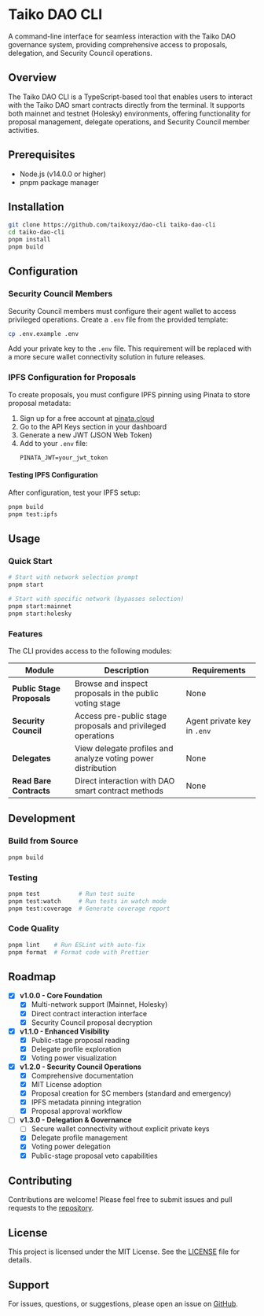 # Taiko DAO CLI

A command-line interface for seamless interaction with the Taiko DAO governance system, providing comprehensive access to proposals, delegation, and Security Council operations.

## Overview

The Taiko DAO CLI is a TypeScript-based tool that enables users to interact with the Taiko DAO smart contracts directly from the terminal. It supports both mainnet and testnet (Holesky) environments, offering functionality for proposal management, delegate operations, and Security Council member activities.

## Prerequisites

- Node.js (v14.0.0 or higher)
- pnpm package manager

## Installation

```bash
git clone https://github.com/taikoxyz/dao-cli taiko-dao-cli
cd taiko-dao-cli
pnpm install
pnpm build
```

## Configuration

### Security Council Members

Security Council members must configure their agent wallet to access privileged operations. Create a `.env` file from the provided template:

```bash
cp .env.example .env
```

Add your private key to the `.env` file. This requirement will be replaced with a more secure wallet connectivity solution in future releases.

### IPFS Configuration for Proposals

To create proposals, you must configure IPFS pinning using Pinata to store proposal metadata:

1. Sign up for a free account at [pinata.cloud](https://pinata.cloud)
2. Go to the API Keys section in your dashboard
3. Generate a new JWT (JSON Web Token)
4. Add to your `.env` file:
   ```
   PINATA_JWT=your_jwt_token
   ```

#### Testing IPFS Configuration
After configuration, test your IPFS setup:
```bash
pnpm build
pnpm test:ipfs
```

## Usage

### Quick Start

```bash
# Start with network selection prompt
pnpm start

# Start with specific network (bypasses selection)
pnpm start:mainnet
pnpm start:holesky
```

### Features

The CLI provides access to the following modules:

| Module | Description | Requirements |
|--------|-------------|--------------|
| **Public Stage Proposals** | Browse and inspect proposals in the public voting stage | None |
| **Security Council** | Access pre-public stage proposals and privileged operations | Agent private key in `.env` |
| **Delegates** | View delegate profiles and analyze voting power distribution | None |
| **Read Bare Contracts** | Direct interaction with DAO smart contract methods | None |

## Development

### Build from Source

```bash
pnpm build
```

### Testing

```bash
pnpm test           # Run test suite
pnpm test:watch     # Run tests in watch mode
pnpm test:coverage  # Generate coverage report
```

### Code Quality

```bash
pnpm lint    # Run ESLint with auto-fix
pnpm format  # Format code with Prettier
```

## Roadmap

- [x] **v1.0.0 - Core Foundation**
    - [x] Multi-network support (Mainnet, Holesky)
    - [x] Direct contract interaction interface
    - [x] Security Council proposal decryption

- [x] **v1.1.0 - Enhanced Visibility**
    - [x] Public-stage proposal reading
    - [x] Delegate profile exploration
    - [x] Voting power visualization

- [x] **v1.2.0 - Security Council Operations**
    - [x] Comprehensive documentation
    - [x] MIT License adoption
    - [x] Proposal creation for SC members (standard and emergency)
    - [x] IPFS metadata pinning integration
    - [x] Proposal approval workflow

- [ ] **v1.3.0 - Delegation & Governance**
    - [ ] Secure wallet connectivity without explicit private keys
    - [x] Delegate profile management
    - [x] Voting power delegation
    - [x] Public-stage proposal veto capabilities

## Contributing

Contributions are welcome! Please feel free to submit issues and pull requests to the [repository](https://github.com/taikoxyz/dao-cli).

## License

This project is licensed under the MIT License. See the [LICENSE](LICENSE) file for details.

## Support

For issues, questions, or suggestions, please open an issue on [GitHub](https://github.com/taikoxyz/dao-cli/issues).